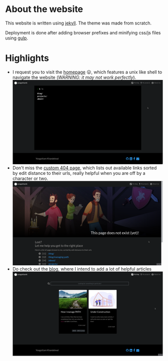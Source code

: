 # About the website
This website is written using [jekyll](https://jekyllrb.com/). The theme was made from scratch.

Deployment is done after adding browser prefixes and minifying css/js files using [gulp](https://gulpjs.com/).

# Highlights
 - I request you to visit the [homepage](https://yoogottamk.github.io/) 😛, which features a unix like shell to navigate the website (*WARNING: it may not work perfectly*).
![homepage](./screens/home.png)
  - Don't miss the [custom 404 page](https://yoogottamk.github.io/blog/oops-a-typo), which lists out available links sorted by edit distance to their urls, really helpful when you are off by a character or two.
![404](./screens/notfound.png)
   - Do check out the [blog](https://yoogottamk.github.io/blog/), where I intend to add a lot of helpful articles
![blog](./screens/blog.png)

